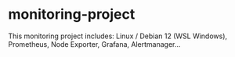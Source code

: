 # monitoring-project
This monitoring project includes: Linux / Debian 12 (WSL Windows), Prometheus, Node Exporter, Grafana, Alertmanager... 
